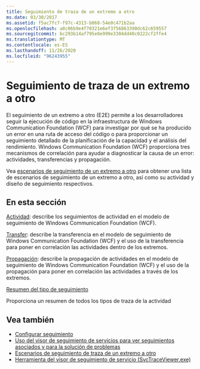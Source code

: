 ```yaml
---
title: Seguimiento de traza de un extremo a otro
ms.date: 03/30/2017
ms.assetid: f5ac7fc7-f97c-4313-b068-54e0c471b2aa
ms.openlocfilehash: a8c06b9e4f70321e6ef3756863390dc62c659557
ms.sourcegitcommit: bc293b14af795e0e999e3304dd40c0222cf2ffe4
ms.translationtype: MT
ms.contentlocale: es-ES
ms.lasthandoff: 11/26/2020
ms.locfileid: "96243955"
---
```

# <a name="end-to-end-tracing"></a>Seguimiento de traza de un extremo a otro

El seguimiento de un extremo a otro (E2E) permite a los desarrolladores seguir la ejecución de código en la infraestructura de Windows Communication Foundation (WCF) para investigar por qué se ha producido un error en una ruta de acceso del código o para proporcionar un seguimiento detallado de la planificación de la capacidad y el análisis del rendimiento. Windows Communication Foundation (WCF) proporciona tres mecanismos de correlación para ayudar a diagnosticar la causa de un error: actividades, transferencias y propagación.  
  
 Vea [escenarios de seguimiento de un extremo a otro](end-to-end-tracing-scenarios.md) para obtener una lista de escenarios de seguimiento de un extremo a otro, así como su actividad y diseño de seguimiento respectivos.  
  
## <a name="in-this-section"></a>En esta sección  

 [Actividad](activity.md): describe los seguimientos de actividad en el modelo de seguimiento de Windows Communication Foundation (WCF).  
  
 [Transfer](transfer.md): describe la transferencia en el modelo de seguimiento de Windows Communication Foundation (WCF) y el uso de la transferencia para poner en correlación las actividades dentro de los extremos.  
  
 [Propagación](propagation.md): describe la propagación de actividades en el modelo de seguimiento de Windows Communication Foundation (WCF) y el uso de la propagación para poner en correlación las actividades a través de los extremos.  
  
 [Resumen del tipo de seguimiento](trace-type-summary.md)  
  
 Proporciona un resumen de todos los tipos de traza de la actividad  
  
## <a name="see-also"></a>Vea también

- [Configurar seguimiento](configuring-tracing.md)
- [Uso del visor de seguimiento de servicios para ver seguimientos asociados y para la solución de problemas](using-service-trace-viewer-for-viewing-correlated-traces-and-troubleshooting.md)
- [Escenarios de seguimiento de traza de un extremo a otro](end-to-end-tracing-scenarios.md)
- [Herramienta del visor de seguimiento de servicio (SvcTraceViewer.exe)](../../service-trace-viewer-tool-svctraceviewer-exe.md)
